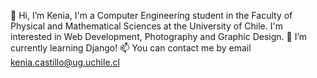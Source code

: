 👋 Hi, I’m Kenia, I'm a Computer Engineering student in the Faculty of Physical and Mathematical Sciences at the University of Chile. I'm interested in Web Development, Photography and Graphic Design. 🌱 I’m currently learning Django! 📫 You can contact me by email kenia.castillo@ug.uchile.cl

<!---
keniacst/keniacst is a ✨ special ✨ repository because its `README.md` (this file) appears on your GitHub profile.
You can click the Preview link to take a look at your changes.
--->
